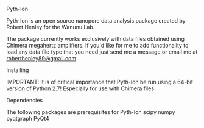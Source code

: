 Pyth-Ion

Pyth-Ion is an open source nanopore data analysis package created by Robert Henley for the Wanunu Lab.

The package currently works exclusively with data files obtained using Chimera megahertz amplifiers. If you'd like for me to add functionality to load any data file type that you need just send me a message or email me at roberthenley89@gmail.com

Installing

IMPORTANT: It is of critical importance that Pyth-Ion be run using a 64-bit version of Python 2.7! Especially for use with Chimera files

Dependencies

The following packages are prerequisites for Pyth-Ion
scipy
numpy
pyqtgraph
PyQt4
